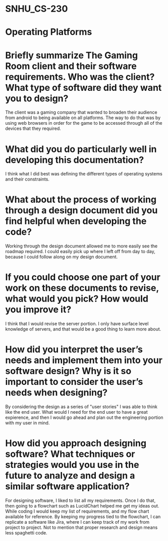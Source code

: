 # SNHU_CS-230
# Operating Platforms
# Briefly summarize The Gaming Room client and their software requirements. Who was the client? What type of software did they want you to design?
The client was a gaming company that wanted to broaden their audience from android to being available on all platforms. The way to do that was by using web browsers in order for the game to be accessed through all of the devices that they required.
# What did you do particularly well in developing this documentation?
I think what I did best was defining the different types of operating systems and their constraints.
# What about the process of working through a design document did you find helpful when developing the code?
Working through the design document allowed me to more easily see the roadmap required. I could easily pick up where I left off from day to day, because I could follow along on my design document.
# If you could choose one part of your work on these documents to revise, what would you pick? How would you improve it?
I think that I would revise the server portion. I only have surface level knowledge of servers, and that would be a good thing to learn more about.
# How did you interpret the user’s needs and implement them into your software design? Why is it so important to consider the user’s needs when designing?
By considering the design as a series of "user stories" I was able to think like the end user. What would I need for the end user to have a great expierence, and then I would go ahead and plan out the engineering portion with my user in mind.
# How did you approach designing software? What techniques or strategies would you use in the future to analyze and design a similar software application?
For designing software, I liked to list all my requirements. Once I do that, then going to a flowchart such as LucidChart helped me get my ideas out. While coding I would keep my list of requirements, and my flow chart available for reference. By keeping my progress tied to the flowchart, I can replicate a software like Jira, where I can keep track of my work from project to project. Not to mention that proper research and design means less spaghetti code.
